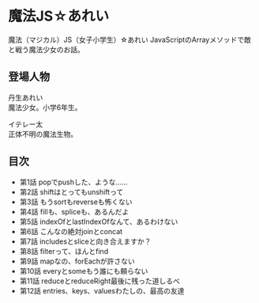 # 魔法JS☆あれい

魔法（マジカル）JS（女子小学生）☆あれい
JavaScriptのArrayメソッドで敵と戦う魔法少女のお話。

## 登場人物

丹生あれい  
魔法少女。小学6年生。

イテレー太  
正体不明の魔法生物。

## 目次

* 第1話 popでpushした、ような……
* 第2話 shiftはとってもunshiftって
* 第3話 もうsortもreverseも怖くない
* 第4話 fillも、spliceも、あるんだよ
* 第5話 indexOfとlastIndexOfなんて、あるわけない
* 第6話 こんなの絶対joinとconcat
* 第7話 includesとsliceと向き合えますか？
* 第8話 filterって、ほんとfind
* 第9話 mapなの、forEachが許さない
* 第10話 everyとsomeもう誰にも頼らない
* 第11話 reduceとreduceRight最後に残った道しるべ
* 第12話 entries、keys、valuesわたしの、最高の友達


<!--stackedit_data:
eyJoaXN0b3J5IjpbMTk5NzExMzk1OSwxMDI3ODg1Mjg2LC0xMD
g1Mzc2NjMxLC0yMDMxNzMzOTk2XX0=
-->